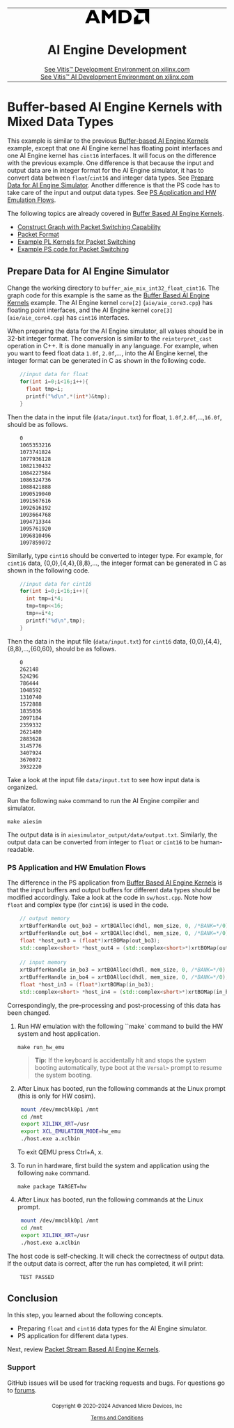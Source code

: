﻿<table class="sphinxhide" width="100%">
 <tr width="100%">
    <td align="center"><img src="https://raw.githubusercontent.com/Xilinx/Image-Collateral/main/xilinx-logo.png" width="30%"/><h1>AI Engine Development</h1>
    <a href="https://www.xilinx.com/products/design-tools/vitis.html">See Vitis™ Development Environment on xilinx.com</br></a>
    <a href="https://www.xilinx.com/products/design-tools/vitis/vitis-ai.html">See Vitis™ AI Development Environment on xilinx.com</a>
    </td>
 </tr>
</table>

# Buffer-based AI Engine Kernels with Mixed Data Types

This example is similar to the previous [Buffer-based AI Engine Kernels](./buffer_based_aie_kernel.md) example, except that one AI Engine kernel has floating point interfaces and one AI Engine kernel has `cint16` interfaces. It will focus on the difference with the previous example. One difference is that because the input and output data are in integer format for the AI Engine simulator, it has to convert data between `float`/`cint16` and integer data types. See [Prepare Data for AI Engine Simulator](#prepare-data-for-ai-engine-simulator). Another difference is that the PS code has to take care of the input and output data types. See [PS Application and HW Emulation Flows](#ps-application-and-hw-emulation-flows).

The following topics are already covered in [Buffer Based AI Engine Kernels](./buffer_based_aie_kernel.md).

* [Construct Graph with Packet Switching Capability](./buffer_based_aie_kernel.md/#Construct-Graph-with-Packet-Switching-Capability)
* [Packet Format](./buffer_based_aie_kernel.md/#Packet-Format)
* [Example PL Kernels for Packet Switching](./buffer_based_aie_kernel.md/#Example-PL-Kernels-for-Packet-Switching)
* [Example PS code for Packet Switching](./buffer_based_aie_kernel.md/#Example-PS-code-for-Packet-Switching)

## Prepare Data for AI Engine Simulator

Change the working directory to `buffer_aie_mix_int32_float_cint16`. The graph code for this example is the same as the [Buffer Based AI Engine Kernels](./buffer_based_aie_kernel.md) example. The AI Engine kernel `core[2]` (`aie/aie_core3.cpp`) has floating point interfaces, and the AI Engine kernel `core[3]` (`aie/aie_core4.cpp`) has `cint16` interfaces.

When preparing the data for the AI Engine simulator, all values should be in 32-bit integer format. The conversion is similar to the `reinterpret_cast` operation in C++. It is done manually in any language. For example, when you want to feed float data `1.0f`, `2.0f`,..., into the AI Engine kernel, the integer format can be generated in C as shown in the following code.

```cpp
    //input data for float
    for(int i=0;i<16;i++){
      float tmp=i;
      printf("%d\n",*(int*)&tmp);
    }
```

Then the data in the input file (`data/input.txt`) for float, `1.0f`,`2.0f`,...,`16.0f`, should be as follows.

```
    0
    1065353216
    1073741824
    1077936128
    1082130432
    1084227584
    1086324736
    1088421888
    1090519040
    1091567616
    1092616192
    1093664768
    1094713344
    1095761920
    1096810496
    1097859072
```

Similarly, type `cint16` should be converted to integer type. For example, for `cint16` data, {0,0},{4,4},{8,8},..., the integer format can be generated in C as shown in the following code.

```cpp
    //input data for cint16
    for(int i=0;i<16;i++){
      int tmp=i*4;
      tmp=tmp<<16;
      tmp+=i*4;
      printf("%d\n",tmp);
    }
```

Then the data in the input file (`data/input.txt`) for `cint16` data, {0,0},{4,4},{8,8},...,{60,60}, should be as follows.

```
    0
    262148
    524296
    786444
    1048592
    1310740
    1572888
    1835036
    2097184
    2359332
    2621480
    2883628
    3145776
    3407924
    3670072
    3932220
```

Take a look at the input file `data/input.txt` to see how input data is organized.

Run the following `make` command to run the AI Engine compiler and simulator.

```
make aiesim
```

The output data is in `aiesimulator_output/data/output.txt`. Similarly, the output data can be converted from integer to `float` or `cint16` to be human-readable.

### PS Application and HW Emulation Flows

The difference in the PS application from [Buffer Based AI Engine Kernels](./buffer_based_aie_kernel.md) is that the input buffers and output buffers for different data types should be modified accordingly. Take a look at the code in `sw/host.cpp`. Note how `float` and complex type (for `cint16`) is used in the code.

```cpp
    // output memory
    xrtBufferHandle out_bo3 = xrtBOAlloc(dhdl, mem_size, 0, /*BANK=*/0);
    xrtBufferHandle out_bo4 = xrtBOAlloc(dhdl, mem_size, 0, /*BANK=*/0);
    float *host_out3 = (float*)xrtBOMap(out_bo3);
    std::complex<short> *host_out4 = (std::complex<short>*)xrtBOMap(out_bo4);
    
    // input memory
    xrtBufferHandle in_bo3 = xrtBOAlloc(dhdl, mem_size, 0, /*BANK=*/0);
    xrtBufferHandle in_bo4 = xrtBOAlloc(dhdl, mem_size, 0, /*BANK=*/0);
    float *host_in3 = (float*)xrtBOMap(in_bo3);
    std::complex<short> *host_in4 = (std::complex<short>*)xrtBOMap(in_bo4);
```

Correspondingly, the pre-processing and post-processing of this data has been changed.

1. Run HW emulation with the following ``make` command to build the HW system and host application.

   ```
   make run_hw_emu
   ```

   >**Tip:** If the keyboard is accidentally hit and stops the system booting automatically, type boot at the ``Versal>`` prompt to resume the system booting.

2. After Linux has booted, run the following commands at the Linux prompt (this is only for HW cosim).

   ```bash
    mount /dev/mmcblk0p1 /mnt
    cd /mnt
    export XILINX_XRT=/usr
    export XCL_EMULATION_MODE=hw_emu
    ./host.exe a.xclbin
    ```

    To exit QEMU press Ctrl+A, x.

3. To run in hardware, first build the system and application using the following `make` command.

   ```
   make package TARGET=hw
   ```

4. After Linux has booted, run the following commands at the Linux prompt.

   ```bash
    mount /dev/mmcblk0p1 /mnt
    cd /mnt
    export XILINX_XRT=/usr
    ./host.exe a.xclbin
    ```

The host code is self-checking. It will check the correctness of output data. If the output data is correct, after the run has completed, it will print:

```
    TEST PASSED
```

## Conclusion

In this step, you learned about the following concepts.

* Preparing `float` and `cint16` data types for the AI Engine simulator.
* PS application for different data types.

Next, review [Packet Stream Based AI Engine Kernels](./pktstream_based_aie_kernel.md).

### Support

GitHub issues will be used for tracking requests and bugs. For questions go to [forums](http://forums.xilinx.com/).

<p class="sphinxhide" align="center"><sub>Copyright © 2020–2024 Advanced Micro Devices, Inc</sub></p>

<p class="sphinxhide" align="center"><sup><a href="https://www.amd.com/en/corporate/copyright">Terms and Conditions</a></sup></p>
